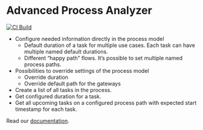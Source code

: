 # Advanced Process Analyzer

[![CI Build](https://github.com/axonivy-professional-services/market-process-analyzer/actions/workflows/ci.yml/badge.svg)](https://github.com/axonivy-professional-services/market-process-analyzer/actions/workflows/ci.yml)

- Configure needed information directly in the process model
	- Default duration of a task for multiple use cases. Each task can have multiple named default durations.
	- Different “happy path” flows. It’s possible to set multiple named process paths.
- Possibilities to override settings of the process model
	- Override duration
	- Override default path for the gateways
- Create a list of all tasks in the process.
- Get configured duration for a task.
- Get all upcoming tasks on a configured process path with expected start timestamp for each task.

Read our [documentation](workflow-estimator-product/README.md).
